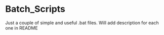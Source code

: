 # Batch_Scripts
Just a couple of simple and useful .bat files. Will add description for each one in README
